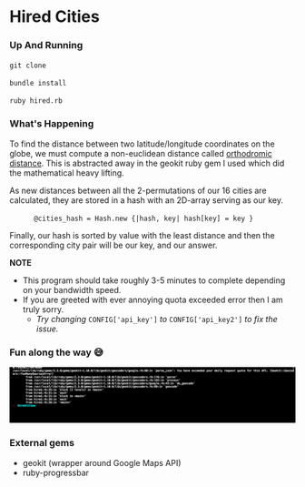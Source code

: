 # Hired Cities


### Up And Running

`git clone`

`bundle install`

`ruby hired.rb`



### What's Happening

To find the distance between two latitude/longitude coordinates on the globe,
we must compute a non-euclidean distance called [orthodromic distance](https://www.wikiwand.com/en/Great-circle_distance).
This is abstracted away in the geokit ruby gem I used which did the mathematical heavy lifting.


As new distances between all the 2-permutations of our 16 cities are calculated,
they are stored in a hash with an 2D-array serving as our key.

`		@cities_hash = Hash.new {|hash, key| hash[key] = key } `

Finally, our hash is sorted by value with the least distance and then
the corresponding city pair will be our key, and our answer.




**NOTE**

- This program should take roughly 3-5 minutes to complete depending on your bandwidth speed.
- If you are greeted with ever annoying quota exceeded error then I am truly sorry.
	- *Try changing* `CONFIG['api_key']` *to* `CONFIG['api_key2']` *to fix the issue.*


### Fun along the way 😅

![OhNo](exceeded_quota.png)


### External gems

* geokit (wrapper around Google Maps API)
* ruby-progressbar
